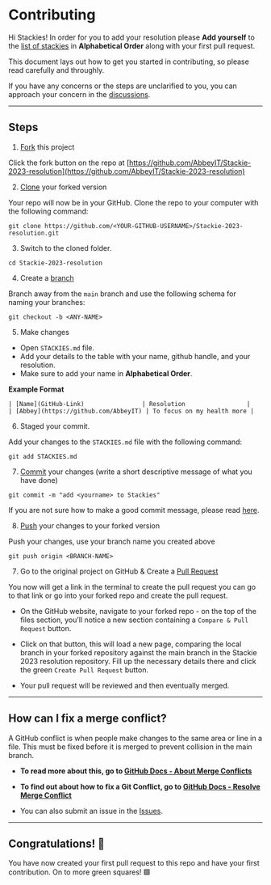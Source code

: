 # Contributing

Hi Stackies! In order for you to add your resolution please **Add yourself** to the [list of stackies](STACKIES.md) in **Alphabetical Order** along with your first pull request.

This document lays out how to get you started in contributing, so please read carefully and throughly.

If you have any concerns or the steps are unclarified to you, you can approach your concern in the [discussions](https://github.com/AbbeyIT/Stackie-2023-resolution/discussions/1).

---

## Steps

1. [Fork](https://help.github.com/articles/fork-a-repo/) this project

Click the fork button on the repo at [https://github.com/AbbeyIT/Stackie-2023-resolution](https://github.com/AbbeyIT/Stackie-2023-resolution)

2. [Clone](https://help.github.com/articles/fork-a-repo/#step-2-create-a-local-clone-of-your-fork) your forked version 

Your repo will now be in your GitHub. Clone the repo to your computer with the following command:
``` 
git clone https://github.com/<YOUR-GITHUB-USERNAME>/Stackie-2023-resolution.git
```
3. Switch to the cloned folder. 
```
cd Stackie-2023-resolution
```

4. Create a [branch](https://docs.github.com/en/pull-requests/collaborating-with-pull-requests/proposing-changes-to-your-work-with-pull-requests/about-branches#working-with-branches)

Branch away from the `main` branch and use the following schema for naming your branches:

``` 
git checkout -b <ANY-NAME>
```

5. Make changes
- Open `STACKIES.md` file. 
- Add your details to the table with your name, github handle, and your resolution.
- Make sure to add your name in **Alphabetical Order**.

**Example Format** 

```
| [Name](GitHub-Link)                | Resolution                 |
| [Abbey](https://github.com/AbbeyIT) | To focus on my health more |
```

6. Staged your commit.

Add your changes to the `STACKIES.md` file with the following command:

``` 
git add STACKIES.md 
```

7. [Commit](https://help.github.com/articles/adding-a-file-to-a-repository-using-the-command-line/) your changes (write a short descriptive message of what you have done)

``` 
git commit -m "add <yourname> to Stackies"
```
If you are not sure how to make a good commit message, please read [here](https://www.freecodecamp.org/news/how-to-write-better-git-commit-messages/).

8. [Push](https://help.github.com/articles/pushing-to-a-remote/) your changes to your forked version

Push your changes, use your branch name you created above

```
git push origin <BRANCH-NAME>
```

7. Go to the original project on GitHub & Create a [Pull Request](https://help.github.com/articles/about-pull-requests/)

You now will get a link in the terminal to create the pull request you can go to that link or go into your forked repo and create the pull request.

- On the GitHub website, navigate to your forked repo - on the top of the files section, you'll notice a new section containing a `Compare & Pull Request` button.

- Click on that button, this will load a new page, comparing the local branch in your forked repository against the main branch in the Stackie 2023 resolution repository. Fill up the necessary details there and click the green `Create Pull Request` button. 

- Your pull request will be reviewed and then eventually merged.

---

## How can I fix a merge conflict?

A GitHub conflict is when people make changes to the same area or line in a file. This must be fixed before it is merged to prevent collision in the main branch.

- **To read more about this, go to [GitHub Docs - About Merge Conflicts](https://docs.github.com/en/github/collaborating-with-pull-requests/addressing-merge-conflicts/about-merge-conflicts)**

- **To find out about how to fix a Git Conflict, go to [GitHub Docs - Resolve Merge Conflict](https://docs.github.com/en/github/collaborating-with-pull-requests/addressing-merge-conflicts/resolving-a-merge-conflict-on-github)**

- You can also  submit an issue in the [Issues](https://github.com/AbbeyIT/Stackie-2023-resolution/issues).

---

## Congratulations! 🥳
You have now created your first pull request to this repo and have your first contribution. On to more green squares! 🟩
